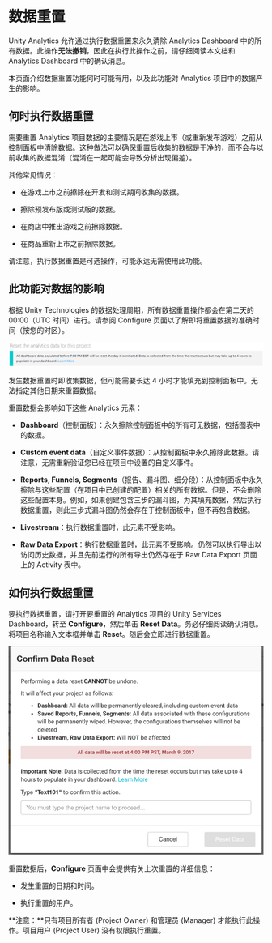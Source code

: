 # 数据重置

Unity Analytics 允许通过执行数据重置来永久清除 Analytics Dashboard 中的所有数据。此操作**无法撤销**，因此在执行此操作之前，请仔细阅读本文档和 Analytics Dashboard 中的确认消息。

本页面介绍数据重置功能何时可能有用，以及此功能对 Analytics 项目中的数据产生的影响。

## 何时执行数据重置

需要重置 Analytics 项目数据的主要情况是在游戏上市（或重新发布游戏）之前从控制面板中清除数据。这种做法可以确保重置后收集的数据是干净的，而不会与以前收集的数据混淆（混淆在一起可能会导致分析出现偏差）。


其他常见情况：

* 在游戏上市之前擦除在开发和测试期间收集的数据。

* 擦除预发布版或测试版的数据。

* 在商店中推出游戏之前擦除数据。

* 在商品重新上市之前擦除数据。

请注意，执行数据重置是可选操作，可能永远无需使用此功能。

## 此功能对数据的影响

根据 Unity Technologies 的数据处理周期，所有数据重置操作都会在第二天的 00:00（UTC 时间）进行。请参阅 Configure 页面以了解即将重置数据的准确时间（按您的时区）。

![](../uploads/Main/AnalyticsDataReset1.jpg) 

发生数据重置时即收集数据，但可能需要长达 4 小时才能填充到控制面板中。无法指定其他日期来重置数据。

重置数据会影响如下这些 Analytics 元素：

* **Dashboard**（控制面板）：永久擦除控制面板中的所有可见数据，包括图表中的数据。

* **Custom event data**（自定义事件数据）：从控制面板中永久擦除此数据。请注意，无需重新验证您已经在项目中设置的自定义事件。

* **Reports, Funnels, Segments**（报告、漏斗图、细分段）：从控制面板中永久擦除与这些配置（在项目中已创建的配置）相关的所有数据。但是，不会删除这些配置本身。例如，如果创建包含三步的漏斗图，为其填充数据，然后执行数据重置，则此三步式漏斗图仍然会存在于控制面板中，但不再包含数据。

* **Livestream**：执行数据重置时，此元素不受影响。

* **Raw Data Export**：执行数据重置时，此元素不受影响。仍然可以执行导出以访问历史数据，并且先前运行的所有导出仍然存在于 Raw Data Export 页面上的 Activity 表中。

## 如何执行数据重置

要执行数据重置，请打开要重置的 Analytics 项目的 Unity Services Dashboard，转至 __Configure__，然后单击 __Reset Data__。务必仔细阅读确认消息。将项目名称输入文本框并单击 __Reset__。随后会立即进行数据重置。

![](../uploads/Main/UnityAnalyticsDataReset55.jpg) 

重置数据后，__Configure__ 页面中会提供有关上次重置的详细信息：

* 发生重置的日期和时间。

* 执行重置的用户。

**注意：**只有项目所有者 (Project Owner) 和管理员 (Manager) 才能执行此操作。项目用户 (Project User) 没有权限执行重置。

